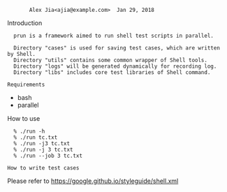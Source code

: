           Alex Jia<ajia@example.com>  Jan 29, 2018

Introduction
~~~~~~~~~~~~
  prun is a framework aimed to run shell test scripts in parallel.

  Directory "cases" is used for saving test cases, which are written by Shell.
  Directory "utils" contains some common wrapper of Shell tools.  
  Directory "logs" will be generated dynamically for recording log. 
  Directory "libs" includes core test libraries of Shell command. 
   
Requirements
~~~~~~~~~~~~
  * bash
  * parallel

How to use
~~~~~~~~~~~~
  % ./run -h
  % ./run tc.txt              
  % ./run -j3 tc.txt
  % ./run -j 3 tc.txt
  % ./run --job 3 tc.txt

How to write test cases
~~~~~~~~~~~~~~~~~~~~~~~~~~
  Please refer to https://google.github.io/styleguide/shell.xml
